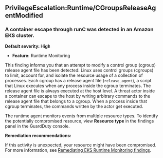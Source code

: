 PrivilegeEscalation:Runtime/CGroupsReleaseAgentModified
-------------------------------------------------------


### A container escape through runC was detected in an Amazon EKS cluster.


**Default severity: High**


 * **Feature:** Runtime Monitoring

This finding informs you that an attempt to modify a control group (cgroup) release agent file has been detected. Linux uses control groups (cgroups) to limit, account for, and isolate the resource usage of a collection of processes. Each cgroup has a release agent file (`release_agent`), a script that Linux executes when any process inside the cgroup terminates. The release agent file is always executed at the host level. A threat actor inside a container can escape to the host by writing arbitrary commands to the release agent file that belongs to a cgroup. When a process inside that cgroup terminates, the commands written by the actor get executed. 


The runtime agent monitors events from multiple resource types. To identify the potentially compromised resource, view **Resource type** in the findings panel in the GuardDuty console.


**Remediation recommendations:**


If this activity is unexpected, your resource might have been compromised. For more information, see [Remediating EKS Runtime Monitoring findings](https://docs.aws.amazon.com/guardduty/latest/ug/guardduty-remediate-eks-runtime-monitoring.html).

